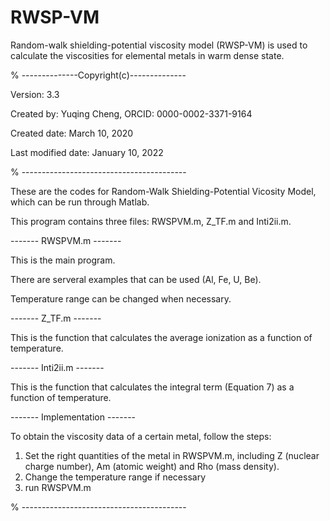 # RWSP-VM
Random-walk shielding-potential viscosity model (RWSP-VM) is used to calculate the viscosities for elemental metals in warm dense state. 

% --------------Copyright(c)--------------

Version: 3.3

Created by: Yuqing Cheng, ORCID: 0000-0002-3371-9164

Created date: March 10, 2020

Last modified date: January 10, 2022

% -----------------------------------------

These are the codes for Random-Walk Shielding-Potential Vicosity Model, which can be run through Matlab.

This program contains three files: RWSPVM.m, Z_TF.m and Inti2ii.m.

------- RWSPVM.m -------

This is the main program.

There are serveral examples that can be used (Al, Fe, U, Be).

Temperature range can be changed when necessary. 	


------- Z_TF.m -------

This is the function that calculates the average ionization as a function of temperature.


------- Inti2ii.m -------

This is the function that calculates the integral term (Equation 7) as a function of temperature.

------- Implementation -------

To obtain the viscosity data of a certain metal, follow the steps:

1. Set the right quantities of the metal in RWSPVM.m, including Z (nuclear charge number), Am (atomic weight) and Rho (mass density).
2. Change the temperature range if necessary
3. run RWSPVM.m

% -----------------------------------------

